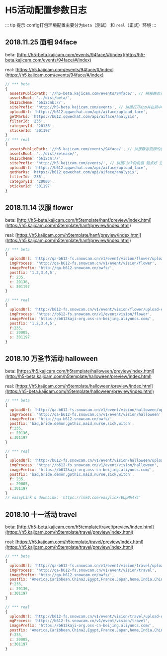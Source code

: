 # H5活动配置参数日志

::: tip 提示
config打包环境配置主要分为`beta`（测试） 和 `real`（正式）环境
:::

## 2018.11.25 面相 94face

beta: [http://h5-beta.kajicam.com/events/94face/#/index](http://h5-beta.kajicam.com/events/94face/#/index)

real: [https://h5.kajicam.com/events/94face/#/index](https://h5.kajicam.com/events/94face/#/index)

```js
// *** beta
{
  assetsPublicPath: '//h5-beta.kajicam.com/events/94face/', // 拼接静态资源的前缀
  assetsRoot: '../dist/beta/',
  b612Scheme: 'b612cnb://',
  sitePrefix: 'http://h5-beta.kajicam.com/events', // 拼接打开app并在其中启动link的前缀 短点好 服务器地址 每次不用再改
  uploadUrl: 'https://b612.qqwechat.com/api/aiface/upload_face',
  getMarks: 'https://b612.qqwechat.com/api/aiface/analysis',
  filterId: '235',
  categoryId: '20136',
  stickerId: '301197'
}
// *** real
{
  assetsPublicPath: '//h5.kajicam.com/events/94face/', // 拼接静态资源的前缀
  assetsRoot: '../dist/release/',
  b612Scheme: 'b612cn://',
  sitePrefix: 'http://h5.kajicam.com/events/', // 拼接link的前缀 短点好 还是这个服务器 每次不用再改
  uploadUrl: 'https://b612.qqwechat.com/api/aiface/upload_face',
  getMarks: 'https://b612.qqwechat.com/api/aiface/analysis',
  filterId: '235',
  categoryId: '20005',
  stickerId: '301197'
}
```

## 2018.11.14 汉服 flower

beta: [http://h5-beta.kajicam.com/h5template/hanf/preview/index.html](https://h5.kajicam.com/h5template/hanf/preview/index.html)

real: [https://h5.kajicam.com/h5template/hanf/preview/index.html](https://h5.kajicam.com/h5template/hanf/preview/index.html)

``` js
// *** beta
{
  uploadUrl: 'http://qa-b612-fs.snowcam.cn/v1/event/vision/flower/upload-only',
  imgProcess: 'http://qa-b612-fs.snowcam.cn/v1/event/vision/flower',
  imagePrefix: 'http://qa-b612.snowcam.cn/owfs/',
  postfix: '1,2,3,4,5',
  f: 235,
  c: 20136,
  s: 301197
}

// *** real
{
  uploadUrl: 'http://b612-fs.snowcam.cn/v1/event/vision/flower/upload-only',
  imgProcess: 'https://b612-fs.snowcam.cn/v1/event/vision/flower',
  imagePrefix: 'https://b612kaji-org.oss-cn-beijing.aliyuncs.com/',
  postfix: '1,2,3,4,5',
  f:235,
  c: 20005,
  s: 301197
}
```

## 2018.10 万圣节活动 halloween

beta: [https://h5.kajicam.com/h5template/halloween/preview/index.html](http://h5-beta.kajicam.com/h5template/halloween/preview/index.html)

real: [https://h5.kajicam.com/h5template/halloween/preview/index.html](https://h5-beta.kajicam.com/h5template/halloween/preview/index.html)

``` js
// *** beta
{
  uploadUrl: 'http://qa-b612-fs.snowcam.cn/v1/event/vision/halloween/upload-only',
  imgProcess: 'http://qa-b612-fs.snowcam.cn/v1/event/vision/halloween',
  imagePrefix: 'http://qa-b612.snowcam.cn/owfs/',
  postfix: 'bad,bride,demon,gothic,maid,nurse,sick,witch',
  f:235,
  c: 20136,
  s:301197
}

// *** real
{
  uploadUrl: 'http://b612-fs.snowcam.cn/v1/event/vision/halloween/upload-only',
  imgProcess: 'https://b612-fs.snowcam.cn/v1/event/vision/halloween',
  imagePrefix: 'https://b612kaji-org.oss-cn-beijing.aliyuncs.com/',
  postfix: 'bad,bride,demon,gothic,maid,nurse,sick,witch',
  f: 235,
  c: 20005,
  s:301197
}
// easeyLink & downLink: 'https://lnk0.com/easylink/ELpMh4Y5'
```

## 2018.10 十一活动 travel

beta: [http://h5-beta.kajicam.com/h5template/travel/preview/index.html](https://h5.kajicam.com/h5template/travel/preview/index.html)

real: [https://h5.kajicam.com/h5template/travel/preview/index.html](https://h5.kajicam.com/h5template/travel/preview/index.html)

``` js
// *** beta
{
  uploadUrl: 'http://qa-b612-fs.snowcam.cn/v1/event/vision/travel/upload-only',
  imgProcess: 'http://qa-b612-fs.snowcam.cn/v1/event/vision/travel',
  imagePrefix: 'http://qa-b612.snowcam.cn/owfs/',
  postfix: 'America,Caribbean,China2,Egypt,France,Japan,home,India,China,Pandora,UK,America2,France2,Egypt2,universe,China3,Netherlands,UK2',
  f:235,
  c: 20136,
  s:301197
}

// *** real
{
  uploadUrl: 'http://b612-fs.snowcam.cn/v1/event/vision/travel/upload-only',
  mgProcess: 'https://b612-fs.snowcam.cn/v1/event/vision/travel',
  imagePrefix: 'https://b612kaji-org.oss-cn-beijing.aliyuncs.com/',
  postfix: 'America,Caribbean,China2,Egypt,France,Japan,home,India,China,Pandora,UK,America2,France2,Egypt2,universe,China3,Netherlands,UK2',
  f:235,
  c: 20005,
  s:301197
}
```